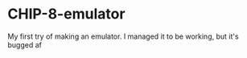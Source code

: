 # CHIP-8-emulator
My first try of making an emulator. I managed it to be working, but it's bugged af
